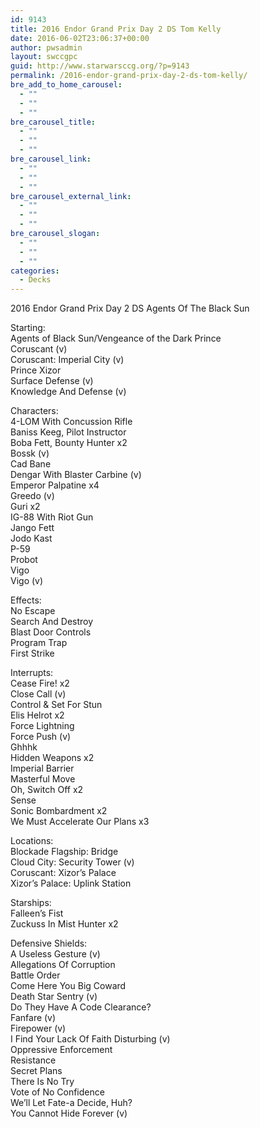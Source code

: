 ```yaml
---
id: 9143
title: 2016 Endor Grand Prix Day 2 DS Tom Kelly
date: 2016-06-02T23:06:37+00:00
author: pwsadmin
layout: swccgpc
guid: http://www.starwarsccg.org/?p=9143
permalink: /2016-endor-grand-prix-day-2-ds-tom-kelly/
bre_add_to_home_carousel:
  - ""
  - ""
  - ""
bre_carousel_title:
  - ""
  - ""
  - ""
bre_carousel_link:
  - ""
  - ""
  - ""
bre_carousel_external_link:
  - ""
  - ""
  - ""
bre_carousel_slogan:
  - ""
  - ""
  - ""
categories:
  - Decks
---
```

2016 Endor Grand Prix Day 2 DS Agents Of The Black Sun

Starting:  
Agents of Black Sun/Vengeance of the Dark Prince  
Coruscant (v)  
Coruscant: Imperial City (v)  
Prince Xizor  
Surface Defense (v)  
Knowledge And Defense (v)

Characters:  
4-LOM With Concussion Rifle  
Baniss Keeg, Pilot Instructor  
Boba Fett, Bounty Hunter x2  
Bossk (v)  
Cad Bane  
Dengar With Blaster Carbine (v)  
Emperor Palpatine x4  
Greedo (v)  
Guri x2  
IG-88 With Riot Gun  
Jango Fett  
Jodo Kast  
P-59  
Probot  
Vigo  
Vigo (v)

Effects:  
No Escape  
Search And Destroy  
Blast Door Controls  
Program Trap  
First Strike

Interrupts:  
Cease Fire! x2  
Close Call (v)  
Control & Set For Stun  
Elis Helrot x2  
Force Lightning  
Force Push (v)  
Ghhhk  
Hidden Weapons x2  
Imperial Barrier  
Masterful Move  
Oh, Switch Off x2  
Sense  
Sonic Bombardment x2  
We Must Accelerate Our Plans x3

Locations:  
Blockade Flagship: Bridge  
Cloud City: Security Tower (v)  
Coruscant: Xizor&#8217;s Palace  
Xizor&#8217;s Palace: Uplink Station

Starships:  
Falleen&#8217;s Fist  
Zuckuss In Mist Hunter x2

Defensive Shields:  
A Useless Gesture (v)  
Allegations Of Corruption  
Battle Order  
Come Here You Big Coward  
Death Star Sentry (v)  
Do They Have A Code Clearance?  
Fanfare (v)  
Firepower (v)  
I Find Your Lack Of Faith Disturbing (v)  
Oppressive Enforcement  
Resistance  
Secret Plans  
There Is No Try  
Vote of No Confidence  
We&#8217;ll Let Fate-a Decide, Huh?  
You Cannot Hide Forever (v)